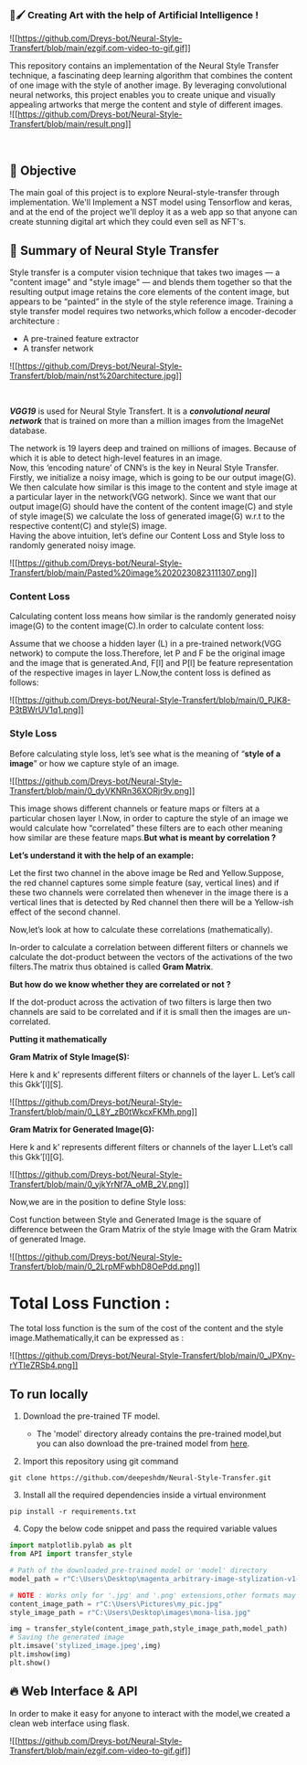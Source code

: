 
### 🎨🖌 Creating Art with the help of Artificial Intelligence !

![[https://github.com/Dreys-bot/Neural-Style-Transfert/blob/main/ezgif.com-video-to-gif.gif]]

This repository contains an implementation of the Neural Style Transfer technique, a fascinating deep learning algorithm that combines the content of one image with the style of another image. By leveraging convolutional neural networks, this project enables you to create unique and visually appealing artworks that merge the content and style of different images.
<br> <!-- line break -->
![[https://github.com/Dreys-bot/Neural-Style-Transfert/blob/main/result.png]]

<br> <!-- line break -->


## 🎯 Objective 
The main goal of this project is to explore Neural-style-transfer through implementation. We'll Implement a NST model using Tensorflow and keras, and at the end of the project we'll deploy it as a web app so that anyone can create stunning digital art which they could even sell as NFT's.


## 📝 Summary of Neural Style Transfer

Style transfer is a computer vision technique that takes two images — a "content image" and "style image" — and blends them together so that the resulting output image retains the core elements of the content image, but appears to be “painted” in the style of the style reference image. Training a style transfer model requires two networks,which follow a encoder-decoder architecture : 
- A pre-trained feature extractor 
- A transfer network


![[https://github.com/Dreys-bot/Neural-Style-Transfert/blob/main/nst%20architecture.jpg]]

<br> <!-- line break -->



***VGG19*** is used for Neural Style Transfert. It is a ***convolutional neural network*** that is trained on more than a million images from the ImageNet database. 

The network is 19 layers deep and trained on millions of images. Because of which it is able to detect high-level features in an image.  
Now, this ‘encoding nature’ of CNN’s is the key in Neural Style Transfer. Firstly, we initialize a noisy image, which is going to be our output image(G). We then calculate how similar is this image to the content and style image at a particular layer in the network(VGG network). Since we want that our output image(G) should have the content of the content image(C) and style of style image(S) we calculate the loss of generated image(G) w.r.t to the respective content(C) and style(S) image.  
Having the above intuition, let’s define our Content Loss and Style loss to randomly generated noisy image.

![[https://github.com/Dreys-bot/Neural-Style-Transfert/blob/main/Pasted%20image%2020230823111307.png]]
<br> <!-- line break -->


### Content Loss

Calculating content loss means how similar is the randomly generated noisy image(G) to the content image(C).In order to calculate content loss:

Assume that we choose a hidden layer (L) in a pre-trained network(VGG network) to compute the loss.Therefore, let P and F be the original image and the image that is generated.And, F[l] and P[l] be feature representation of the respective images in layer L.Now,the content loss is defined as follows:

![[https://github.com/Dreys-bot/Neural-Style-Transfert/blob/main/0_PJK8-P3tBWrUV1q1.png]]

### Style Loss

Before calculating style loss, let’s see what is the meaning of “**style of a image**” or how we capture style of an image.

![[https://github.com/Dreys-bot/Neural-Style-Transfert/blob/main/0_dyVKNRn36XORjr9v.png]]


This image shows different channels or feature maps or filters at a particular chosen layer l.Now, in order to capture the style of an image we would calculate how “correlated” these filters are to each other meaning how similar are these feature maps.**But what is meant by correlation ?**

**Let’s understand it with the help of an example:**

Let the first two channel in the above image be Red and Yellow.Suppose, the red channel captures some simple feature (say, vertical lines) and if these two channels were correlated then whenever in the image there is a vertical lines that is detected by Red channel then there will be a Yellow-ish effect of the second channel.

Now,let’s look at how to calculate these correlations (mathematically).

In-order to calculate a correlation between different filters or channels we calculate the dot-product between the vectors of the activations of the two filters.The matrix thus obtained is called **Gram Matrix**.

**But how do we know whether they are correlated or not ?**

If the dot-product across the activation of two filters is large then two channels are said to be correlated and if it is small then the images are un-correlated.

**Putting it mathematically**

**Gram Matrix of Style Image(S):**

Here k and k’ represents different filters or channels of the layer L. Let’s call this Gkk’[l][S].

![[https://github.com/Dreys-bot/Neural-Style-Transfert/blob/main/0_L8Y_zB0tWkcxFKMh.png]]
                    

**Gram Matrix for Generated Image(G):**

Here k and k’ represents different filters or channels of the layer L.Let’s call this Gkk’[l][G].

![[https://github.com/Dreys-bot/Neural-Style-Transfert/blob/main/0_yjkYrNf7A_oMB_2V.png]]


Now,we are in the position to define Style loss:

Cost function between Style and Generated Image is the square of difference between the Gram Matrix of the style Image with the Gram Matrix of generated Image.

![[https://github.com/Dreys-bot/Neural-Style-Transfert/blob/main/0_2LrpMFwbhD8OePdd.png]]

# Total Loss Function :

The total loss function is the sum of the cost of the content and the style image.Mathematically,it can be expressed as :

![[https://github.com/Dreys-bot/Neural-Style-Transfert/blob/main/0_JPXny-rYTIeZRSb4.png]]


## To run locally

1. Download the pre-trained TF model.

    - The 'model' directory already contains the pre-trained model,but you can also download the pre-trained model from [here](https://tfhub.dev/google/magenta/arbitrary-image-stylization-v1-256/2).

2. Import this repository using git command
```
git clone https://github.com/deepeshdm/Neural-Style-Transfer.git
```
3. Install all the required dependencies inside a virtual environment
```
pip install -r requirements.txt
```
4. Copy the below code snippet and pass the required variable values
```python
import matplotlib.pylab as plt
from API import transfer_style

# Path of the downloaded pre-trained model or 'model' directory
model_path = r"C:\Users\Desktop\magenta_arbitrary-image-stylization-v1-256_2"

# NOTE : Works only for '.jpg' and '.png' extensions,other formats may give error
content_image_path = r"C:\Users\Pictures\my_pic.jpg"
style_image_path = r"C:\Users\Desktop\images\mona-lisa.jpg"

img = transfer_style(content_image_path,style_image_path,model_path)
# Saving the generated image
plt.imsave('stylized_image.jpeg',img)
plt.imshow(img)
plt.show()
```

## 🔥 Web Interface & API

In order to make it easy for anyone to interact with the model,we created a clean web interface using flask.

![[https://github.com/Dreys-bot/Neural-Style-Transfert/blob/main/ezgif.com-video-to-gif.gif]]















